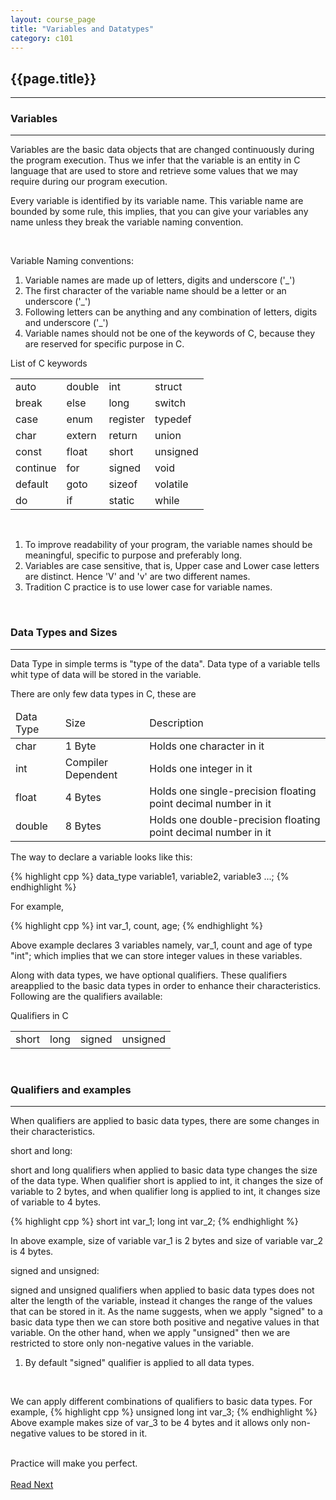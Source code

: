 ```yaml
---
layout: course_page
title: "Variables and Datatypes"
category: c101
---
```

<h2 id="first-program" class="clay">{{page.title}}</h2>
<hr class="large orange" />

<ul id="agenda"></ul>

<h3 id="program-and-problem">Variables</h3>
<hr class="large orange" />
<p><span class="italic bold orange">Variables</span> are the basic data objects that are changed continuously during the program execution. Thus we infer that the variable is an entity in C language that are used to store and retrieve some values that we may require during our program execution.<p>
<p>Every variable is identified by its variable name. This variable name are bounded by some rule, this implies, that you can give your variables any name unless they break the variable naming convention.</p>

<br/>
<p class="italic bold dark-red">Variable Naming conventions:</p>
<ol class="list">
	<li>Variable names are made up of letters, digits and underscore ('_')</li>
	<li>The first character of the variable name should be a letter or an underscore ('_')</li>
	<li>Following letters can be anything and any combination of letters, digits and underscore ('_')</li>
	<li>Variable names should not be one of the keywords of C, because they are reserved for specific purpose in C.</li>
</ol>
<div class="arial note purple">
	<p class="text-center"><span class="black bold">List of C keywords</span></p>
	<table class="table black">
		<tr>
			<td>auto</td>
			<td>double</td>
			<td>int</td>
			<td>struct</td>
		</tr>
		<tr>
			<td>break</td>
			<td>else</td>
			<td>long</td>
			<td>switch</td>
		</tr>
		<tr>
			<td>case</td>
			<td>enum</td>
			<td>register</td>
			<td>typedef</td>
		</tr>
		<tr>
			<td>char</td>
			<td>extern</td>
			<td>return</td>
			<td>union</td>
		</tr>
		<tr>
			<td>const</td>
			<td>float</td>
			<td>short</td>
			<td>unsigned</td>
		</tr>
		<tr>
			<td>continue</td>
			<td>for</td>
			<td>signed</td>
			<td>void</td>
		</tr>
		<tr>
			<td>default</td>
			<td>goto</td>
			<td>sizeof</td>
			<td>volatile</td>
		</tr>
		<tr>
			<td>do</td>
			<td>if</td>
			<td>static</td>
			<td>while</td>
		</tr>
	</table>
</div><br/>

<div class="tip green-blue">
	<ol class="list">
	<li>To improve readability of your program, the variable names should be meaningful, specific to purpose and preferably long.</li>
	<li>Variables are case sensitive, that is, Upper case and Lower case letters are distinct. Hence 'V' and 'v' are two different names.</li>
	<li>Tradition C practice is to use lower case for variable names.</li>
</div>


<br/>
<h3 id="program-and-problem">Data Types and Sizes</h3>
<hr class="large orange" />
<p><span class="italic bold orange">Data Type</span> in simple terms is "type of the data". Data type of a variable tells whit type of data will be stored in the variable.</p>
<p>There are only few data types in C, these are</p>
<table class="table black">
	<thead>
		<td>Data Type</td>
		<td>Size</td>
		<td>Description</td>
	</thead>
	<tr>
		<td>char</td>
		<td>1 Byte</td>
		<td>Holds one character in it</td>
	</tr>
	<tr>
		<td>int</td>
		<td>Compiler Dependent</td>
		<td>Holds one integer in it</td>
	</tr>
	<tr>
		<td>float</td>
		<td>4 Bytes</td>
		<td>Holds one single-precision floating point decimal number in it</td>
	</tr>
	<tr>
		<td>double</td>
		<td>8 Bytes</td>
		<td>Holds one double-precision floating point decimal number in it</td>
	</tr>
</table>

<p>The way to declare a variable looks like this:</p>

{% highlight cpp %}
data_type variable1, variable2, variable3 ...;
{% endhighlight %}

<p>For example,</p>
{% highlight cpp %}
int var_1, count, age;
{% endhighlight %}

<p>Above example declares 3 variables namely, var_1, count and age of type "int"; which implies that we can store integer values in these variables.</p>

<p>
	Along with data types, we have optional <span class="bold italic orange">qualifiers</span>. These qualifiers areapplied to the basic data types in order to enhance their characteristics. Following are the qualifiers available:
</p>

<p class="text-center"><span class="black bold">Qualifiers in C</span></p>
<table class="table black">
	<tr>
		<td>short</td>
		<td>long</td>
		<td>signed</td>
		<td>unsigned</td>
	</tr>
</table>

<br/>
<h3 id="qualifiers">Qualifiers and examples</h3>
<hr class="large orange" />
<p>When qualifiers are applied to basic data types, there are some changes in their characteristics.</p>

<p class="italic clay bold">short and long:</p>
<p>short and long qualifiers when applied to basic data type changes the size of the data type. When qualifier short is applied to int, it changes the size of variable to 2 bytes, and when qualifier long is applied to int, it changes size of variable to 4 bytes.</p>
{% highlight cpp %}
short int var_1;
long int var_2;
{% endhighlight %}

<p>In above example, size of variable var_1 is 2 bytes and size of variable var_2 is 4 bytes.</p>

<p class="italic clay bold">signed and unsigned:</p>
<p>signed and unsigned qualifiers when applied to basic data types does not alter the length of the variable, instead it changes the range of the values that can be stored in it. As the name suggests, when we apply "signed" to a basic data type then we can store both positive and negative values in that variable. On the other hand, when we apply "unsigned" then we are restricted to store only non-negative values in the variable.</p>

<div class="arial note purple">
	<ol class="list">
		<li>By default "signed" qualifier is applied to all data types.</li>
	</ol>
</div>

<br/>
<div class="tip green-blue">
	<p>
		We can apply different combinations of qualifiers to basic data types. For example,
{% highlight cpp %}
unsigned long int var_3;
{% endhighlight %}
Above example makes size of var_3 to be 4 bytes and it allows only non-negative values to be stored in it.
	</p>
</div>

<br/>
<div class="arial bold italic text-center clay thought"><span class="orange">Practice</span> will make you <span class="orange">perfect</span>.</div>

<br/>
<a class="btn btn-default" href="">Read Next</a>
